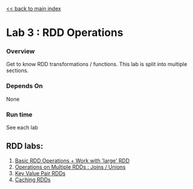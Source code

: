[<< back to main index](../README.md)

Lab 3 : RDD Operations
======================
### Overview
Get to know RDD transformations / functions.  This lab is split into multiple sections.

### Depends On 
None

### Run time
See each lab

## RDD labs:
1. [Basic RDD Operations + Work with 'large' RDD](3.1-rdd-basics.md)
2. [Operations on Multiple RDDs : Joins / Unions ](3.2-rdd-multi.md)
3. [Key Value Pair RDDs](3.3-rdd-kv.md)
4. [Caching RDDs](3.4-cache.md)

